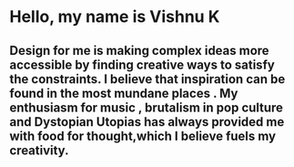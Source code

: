 # Hello, my name is Vishnu K
## Design for me is making complex ideas more accessible by finding creative ways to satisfy the constraints. I believe that inspiration can be found in the most mundane places . My enthusiasm for music , brutalism in pop culture and Dystopian Utopias has always provided me with food for thought,which I believe fuels my creativity.
